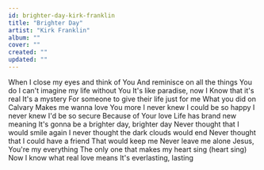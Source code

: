 ```yaml
---
id: brighter-day-kirk-franklin
title: "Brighter Day"
artist: "Kirk Franklin"
album: ""
cover: ""
created: ""
updated: ""
---
```


When I close my eyes and think of You
And reminisce on all the things You do
I can't imagine my life without You
It's like paradise, now I
Know that it's real
It's a mystery
For someone to give their life just for me
What you did on Calvary
Makes me wanna love You more
I never knew
I could be so happy
I never knew
I'd be so secure
Because of Your love
Life has brand new meaning
It's gonna be a brighter day, brighter day
Never thought that I would smile again
I never thought the dark clouds would end
Never thought that I could have a friend
That would keep me
Never leave me alone
Jesus, You're my everything
The only one that makes my heart sing (heart sing)
Now I know what real love means
It's everlasting, lasting